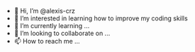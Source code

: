 - 👋 Hi, I’m @alexis-crz
- 👀 I’m interested in learning how to improve my coding skills
- 🌱 I’m currently learning ...
- 💞️ I’m looking to collaborate on ...
- 📫 How to reach me ...

<!---
alexis-crz/alexis-crz is a ✨ special ✨ repository because its `README.md` (this file) appears on your GitHub profile.
You can click the Preview link to take a look at your changes.
--->
